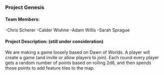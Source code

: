 ### Project Genesis

#### Team Members:

-Chris Scherer
-Calder Wishne
-Adam Willis
-Sarah Sprague

#### Project Description: (still under consideration)

We are making a game loosely based on Dawn of Worlds.  A player will create a game (and invite or allow players to join).  Each round every player gets a random number of points based on rolling 2d6, and then spends those points to add feature tiles to the map.

